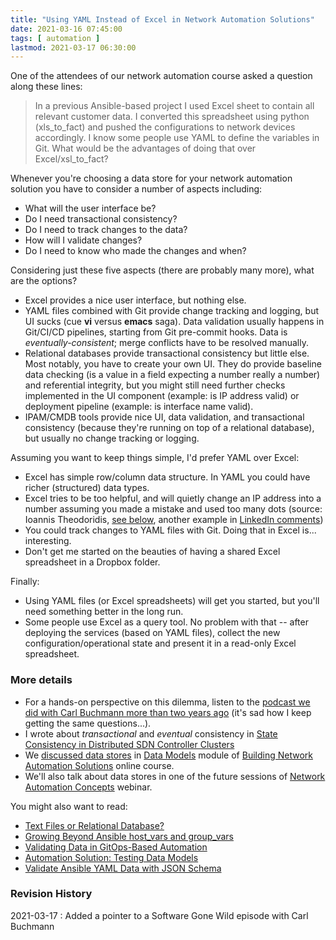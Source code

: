```yaml
---
title: "Using YAML Instead of Excel in Network Automation Solutions"
date: 2021-03-16 07:45:00
tags: [ automation ]
lastmod: 2021-03-17 06:30:00
---
```

One of the attendees of our network automation course asked a question along these lines:

> In a previous Ansible-based project I used Excel sheet to contain all relevant customer data. I converted this spreadsheet using python (xls_to_fact) and pushed the configurations to network devices accordingly. I know some people use YAML to define the variables in Git. What would be the advantages of doing that over Excel/xsl_to_fact?

Whenever you're choosing a data store for your network automation solution you have to consider a number of aspects including:
<!--more-->
* What will the user interface be?
* Do I need transactional consistency?
* Do I need to track changes to the data?
* How will I validate changes?
* Do I need to know who made the changes and when?

Considering just these five aspects (there are probably many more), what are the options?

* Excel provides a nice user interface, but nothing else.
* YAML files combined with Git provide change tracking and logging, but UI sucks (cue **vi** versus **emacs** saga). Data validation usually happens in Git/CI/CD pipelines, starting from Git pre-commit hooks. Data is *eventually-consistent*; merge conflicts have to be resolved manually.
* Relational databases provide transactional consistency but little else. Most notably, you have to create your own UI. They do provide baseline data checking (is a value in a field expecting a number really a number) and referential integrity, but you might still need further checks implemented in the UI component (example: is IP address valid) or deployment pipeline (example: is interface name valid).
* IPAM/CMDB tools provide nice UI, data validation, and transactional consistency (because they're running on top of a relational database), but usually no change tracking or logging.

Assuming you want to keep things simple, I'd prefer YAML over Excel:

* Excel has simple row/column data structure. In YAML you could have richer (structured) data types.
* Excel tries to be too helpful, and will quietly change an IP address into a number assuming you made a mistake and used too many dots (source: Ioannis Theodoridis, [see below](https://blog.ipspace.net/2021/03/using-yaml-not-excel.html#476), another example in [LinkedIn comments](https://www.linkedin.com/feed/update/urn:li:activity:6777554072456192000?commentUrn=urn%3Ali%3Acomment%3A%28activity%3A6777554072456192000%2C6777663473972248576%29))
* You could track changes to YAML files with Git. Doing that in Excel is... interesting.
* Don't get me started on the beauties of having a shared Excel spreadsheet in a Dropbox folder.

Finally:

* Using YAML files (or Excel spreadsheets) will get you started, but you'll need something better in the long run.
* Some people use Excel as a query tool. No problem with that -- after deploying the services (based on YAML files), collect the new configuration/operational state and present it in a read-only Excel spreadsheet.

### More details

* For a hands-on perspective on this dilemma, listen to the [podcast we did with Carl Buchmann more than two years ago](https://blog.ipspace.net/2018/11/from-excel-to-network-infrastructure-as.html) (it's sad how I keep getting the same questions...).
* I wrote about *transactional* and *eventual* consistency in [State Consistency in Distributed SDN Controller Clusters](https://blog.ipspace.net/2021/02/state-consistency-distributed-controllers.html)
* We [discussed data stores](https://my.ipspace.net/bin/list?id=NetAutSol&module=3#M3S1) in [Data Models](https://my.ipspace.net/bin/list?id=NetAutSol&module=3) module of [Building Network Automation Solutions](https://www.ipspace.net/Building_Network_Automation_Solutions) online course.
* We'll also talk about data stores in one of the future sessions of [Network Automation Concepts](https://www.ipspace.net/Network_Automation_Concepts) webinar.

You might also want to read:

* [Text Files or Relational Database?](https://blog.ipspace.net/2019/04/text-files-or-relational-database.html)
* [Growing Beyond Ansible host_vars and group_vars](https://blog.ipspace.net/2020/04/growing-beyond-ansible-host-vars.html)
* [Validating Data in GitOps-Based Automation](https://blog.ipspace.net/2020/10/validating-data-gitops-automation.html)
* [Automation Solution: Testing Data Models](https://blog.ipspace.net/2020/01/automation-solution-testing-data-models.html)
* [Validate Ansible YAML Data with JSON Schema](https://blog.ipspace.net/2020/10/validate-yaml-jsonschema.html)

### Revision History

2021-03-17
: Added a pointer to a Software Gone Wild episode with Carl Buchmann


